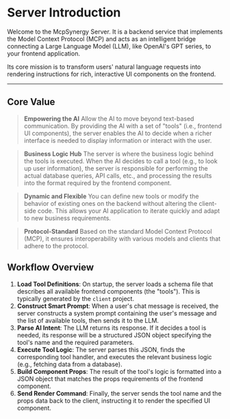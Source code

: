 # Server Introduction

Welcome to the McpSynergy Server. It is a backend service that implements the Model Context Protocol (MCP) and acts as an intelligent bridge connecting a Large Language Model (LLM), like OpenAI's GPT series, to your frontend application.

Its core mission is to transform users' natural language requests into rendering instructions for rich, interactive UI components on the frontend.

---

## Core Value

> **Empowering the AI**
> Allow the AI to move beyond text-based communication. By providing the AI with a set of "tools" (i.e., frontend UI components), the server enables the AI to decide when a richer interface is needed to display information or interact with the user.

> **Business Logic Hub**
> The server is where the business logic behind the tools is executed. When the AI decides to call a tool (e.g., to look up user information), the server is responsible for performing the actual database queries, API calls, etc., and processing the results into the format required by the frontend component.

> **Dynamic and Flexible**
> You can define new tools or modify the behavior of existing ones on the backend without altering the client-side code. This allows your AI application to iterate quickly and adapt to new business requirements.

> **Protocol-Standard**
> Based on the standard Model Context Protocol (MCP), it ensures interoperability with various models and clients that adhere to the protocol.

## Workflow Overview

1.  **Load Tool Definitions**: On startup, the server loads a schema file that describes all available frontend components (the "tools"). This is typically generated by the `client` project.
2.  **Construct Smart Prompt**: When a user's chat message is received, the server constructs a system prompt containing the user's message and the list of available tools, then sends it to the LLM.
3.  **Parse AI Intent**: The LLM returns its response. If it decides a tool is needed, its response will be a structured JSON object specifying the tool's name and the required parameters.
4.  **Execute Tool Logic**: The server parses this JSON, finds the corresponding tool handler, and executes the relevant business logic (e.g., fetching data from a database).
5.  **Build Component Props**: The result of the tool's logic is formatted into a JSON object that matches the props requirements of the frontend component.
6.  **Send Render Command**: Finally, the server sends the tool name and the props data back to the client, instructing it to render the specified UI component.

<!-- Now, proceed to the [Core Concepts](./concepts.md) to gain a deeper understanding of how it works. -->
